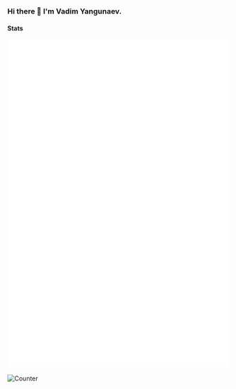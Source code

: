 ### Hi there 👋 I'm Vadim Yangunaev.

<!--
**avg00r/avg00r** is a ✨ _special_ ✨ repository because its `README.md` (this file) appears on your GitHub profile.

Here are some ideas to get you started:

- 🔭 I’m currently working on ...
- 🌱 I’m currently learning ...
- 👯 I’m looking to collaborate on ...
- 🤔 I’m looking for help with ...
- 💬 Ask me about ...
- 📫 How to reach me: ...
- 😄 Pronouns: ...
- ⚡ Fun fact: ...
-->

#### Stats

![Metrics](https://raw.githubusercontent.com/avg00r/avg00r/main/github-metrics.svg)

![Counter](https://komarev.com/ghpvc/?username=avg00r&color=green&style=flat&label=Views+Since+Feb2022)
